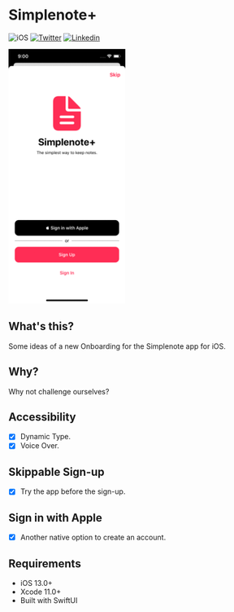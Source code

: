 # Simplenote+

![iOS](https://img.shields.io/badge/Platform-iOS-brightgreen.svg)
[![Twitter](https://img.shields.io/badge/Twitter-@Gioguitos-green.svg?style=flat)](https://twitter.com/Gioguitos)
[![Linkedin](https://img.shields.io/badge/Linkedin-@giogus-blue.svg?style=flat)](https://www.linkedin.com/in/giogus/)

<img src="https://github.com/giogus/Simplenote/blob/master/Screenshots/demo.gif?raw=true" data-canonical-src="https://github.com/giogus/Simplenote/blob/master/Screenshots/demo.gif?raw=true" height="500" />

## What's this?
Some ideas of a new Onboarding for the Simplenote app for iOS. 

## Why?
Why not challenge ourselves?

## Accessibility
- [x] Dynamic Type.
- [x] Voice Over.

## Skippable Sign-up
- [x] Try the app before the sign-up.

## Sign in with Apple
- [x] Another native option to create an account.

## Requirements

- iOS 13.0+ 
- Xcode 11.0+
- Built with SwiftUI

